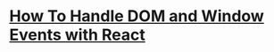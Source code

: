 # [How To Handle DOM and Window Events with React](https://www.digitalocean.com/community/tutorials/how-to-handle-dom-and-window-events-with-react)